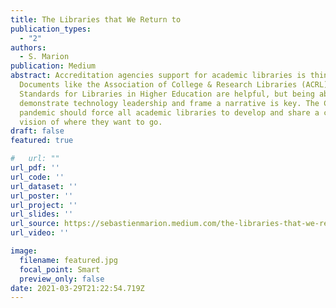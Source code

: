 ```yaml
---
title: The Libraries that We Return to
publication_types:
  - "2"
authors:
  - S. Marion
publication: Medium
abstract: Accreditation agencies support for academic libraries is thin at best.
  Documents like the Association of College & Research Libraries (ACRL)
  Standards for Libraries in Higher Education are helpful, but being able to
  demonstrate technology leadership and frame a narrative is key. The COVID
  pandemic should force all academic libraries to develop and share a clear
  vision of where they want to go.
draft: false
featured: true

#   url: ""
url_pdf: ''
url_code: ''
url_dataset: ''
url_poster: ''
url_project: ''
url_slides: ''
url_source: https://sebastienmarion.medium.com/the-libraries-that-we-return-to-17fa14dd1fa3
url_video: ''

image:
  filename: featured.jpg
  focal_point: Smart
  preview_only: false
date: 2021-03-29T21:22:54.719Z
---
```

